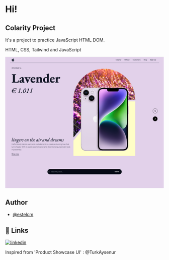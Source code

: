 # Hi! #


## Colarity Project

It's a project to practice JavaScript HTML DOM.


HTML, CSS, Tailwind and JavaScript







![Alt text](src/img/colarity.png)



## Author
- [@estelcm](https://github.com/estelcm)





## 🔗 Links

[![linkedin](https://img.shields.io/badge/linkedin-0A66C2?style=for-the-badge&logo=linkedin&logoColor=white)](www.linkedin.com/in/estel-cunill-25809411a)


Inspired from 'Product Showcase UI' : @TurkAysenur




